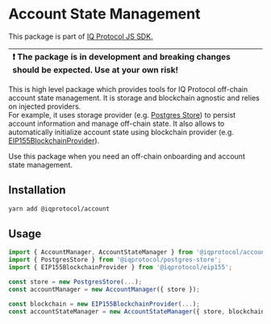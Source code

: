 # Account State Management
This package is part of [IQ Protocol JS SDK.](https://github.com/iqlabsorg/iq-sdk-js)

| :exclamation: The package is in development and breaking changes should be expected. Use at your own risk! |
|:------------------------------------------------------------------------------------------------------------------|

This is high level package which provides tools for IQ Protocol off-chain account state management.
It is storage and blockchain agnostic and relies on injected providers.  
For example, it uses storage provider (e.g. [Postgres Store](https://github.com/iqlabsorg/iq-sdk-js/tree/main/packages/storages/postgres)) to persist account information and manage off-chain state.
It also allows to automatically initialize account state using blockchain provider (e.g. [EIP155BlockchainProvider](https://github.com/iqlabsorg/iq-sdk-js/tree/main/packages/blockchains/eip155)).  

Use this package when you need an off-chain onboarding and account state management.

## Installation  
```bash
yarn add @iqprotocol/account
```

## Usage
```ts
import { AccountManager, AccountStateManager } from '@iqprotocol/account';
import { PostgresStore } from '@iqprotocol/postgres-store';
import { EIP155BlockchainProvider } from '@iqprotocol/eip155';

const store = new PostgresStore(...);
const accountManager = new AccountManager({ store });

const blockchain = new EIP155BlockchainProvider(...);
const accountStateManager = new AccountStateManager({ store, blockchain });

```

